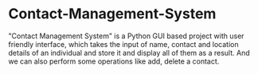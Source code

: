 # Contact-Management-System
"Contact Management System" is a Python GUI based project with user friendly interface,  which takes the input of name, contact and location details of an individual and store it and display  all of them as a result. And we can also perform some operations like add, delete a contact.
